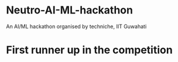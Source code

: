 # Neutro-AI-ML-hackathon
An AI/ML hackathon organised by techniche, IIT Guwahati
# First runner up in the competition
